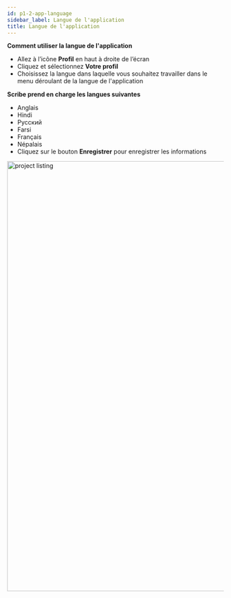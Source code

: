 ```yaml
---
id: p1-2-app-language
sidebar_label: Langue de l'application
title: Langue de l'application
---
```


**Comment utiliser la langue de l'application**

- Allez à l’icône **Profil** en haut à droite de l’écran
- Cliquez et sélectionnez  **Votre profil**
- Choisissez la langue dans laquelle vous souhaitez travailler dans le menu déroulant de la langue de l'application

**Scribe prend en charge les langues suivantes**
  - Anglais
  - Hindi
  - Русский
  - Farsi
  - Français
  - Népalais
- Cliquez sur le bouton **Enregistrer** pour enregistrer les informations

<img src="/assets/applanguage.png"  width="1000px" alt="project listing"/> 
